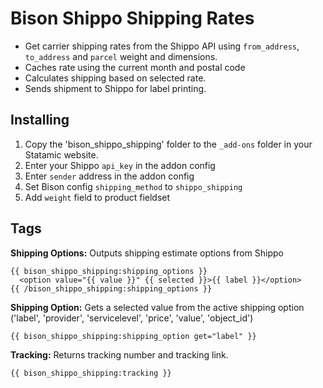 
# Bison Shippo Shipping Rates

- Get carrier shipping rates from the Shippo API using `from_address`, `to_address` and `parcel` weight and dimensions.
- Caches rate using the current month and postal code
- Calculates shipping based on selected rate.
- Sends shipment to Shippo for label printing.

## Installing
1. Copy the 'bison_shippo_shipping' folder to the `_add-ons` folder in your Statamic website.
2. Enter your Shippo `api_key` in the addon config
3. Enter `sender` address in the addon config
4. Set Bison config `shipping_method` to `shippo_shipping`
5. Add `weight` field to product fieldset

## Tags

**Shipping Options:**
Outputs shipping estimate options from Shippo

```
{{ bison_shippo_shipping:shipping_options }}
  <option value="{{ value }}" {{ selected }}>{{ label }}</option>
{{ /bison_shippo_shipping:shipping_options }}
```

**Shipping Option:**
Gets a selected value from the active shipping option
('label', 'provider', 'servicelevel', 'price', 'value', 'object_id')

```
{{ bison_shippo_shipping:shipping_option get="label" }}
```

**Tracking:**
Returns tracking number and tracking link.

```
{{ bison_shippo_shipping:tracking }}
```
